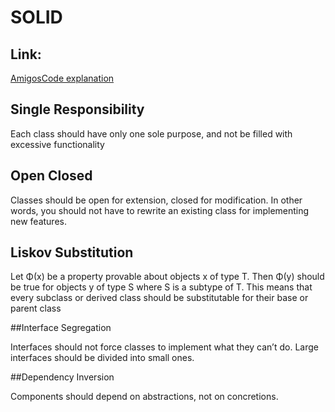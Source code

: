 # SOLID

## Link:

[AmigosCode explanation](https://youtu.be/_jDNAf3CzeY)

## Single Responsibility 

Each class should have only one sole purpose, and not be filled with excessive functionality

## Open Closed 

Classes should be open for extension, closed for modification. In other words, you should not have to rewrite an existing class for implementing new features.

## Liskov Substitution 

Let Φ(x) be a property provable about objects x of type T. Then Φ(y) should be true for objects y of type S where S is a subtype of T. This means that every subclass or derived class should be substitutable for their base or parent class

##Interface Segregation 

Interfaces should not force classes to implement what they can’t do. Large interfaces should be divided into small ones.

##Dependency Inversion 

Components should depend on abstractions, not on concretions.